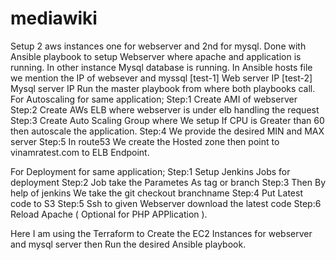 # mediawiki
Setup 2 aws instances one for webserver and 2nd for mysql.
Done with Ansible playbook to setup Webserver where apache and application is running.
In other instance Mysql database is running.
In Ansible hosts file we mention the IP of websever and myssql
[test-1]
Web server IP
[test-2]
Mysql server IP
Run the master playbook from where both playbooks call.
For Autoscaling for same application;
Step:1 Create AMI of webserver 
Step:2 Create AWs ELB where webserver is under elb handling the request
Step:3 Create Auto Scaling Group where We setup If CPU is Greater than 60 then autoscale the application.
Step:4 We provide the desired MIN and MAX server
Step:5 In route53 We create the Hosted zone then point to vinamratest.com to ELB Endpoint.

For Deployment for same application;
Step:1 Setup Jenkins Jobs for deployment
Step:2 Job take the Parametes As tag or branch 
Step:3 Then By help of jenkins We take the git checkout branchname 
Step:4 Put Latest code to S3
Step:5 Ssh to given Webserver download the latest code
Step:6 Reload Apache ( Optional for PHP APPlication ).

Here I am using the Terraform to Create the EC2 Instances for webserver and mysql server then Run the desired Ansible playbook.
